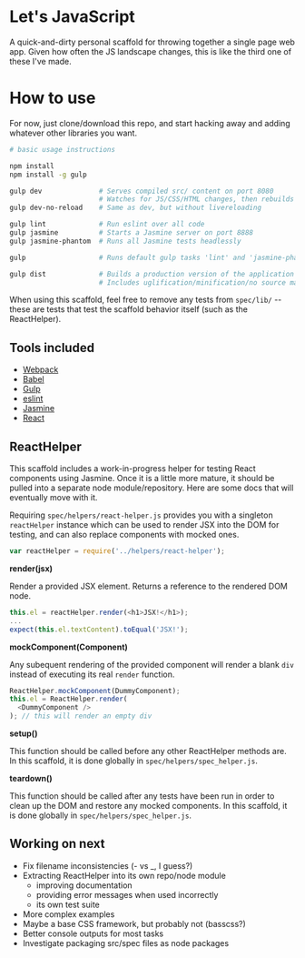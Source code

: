 # Let's JavaScript

A quick-and-dirty personal scaffold for throwing together a single page web app. Given how often the JS landscape changes, this is like the third one of these I've made.

# How to use

For now, just clone/download this repo, and start hacking away and adding whatever other libraries you want. 

```bash
# basic usage instructions

npm install
npm install -g gulp

gulp dev              # Serves compiled src/ content on port 8080
                      # Watches for JS/CSS/HTML changes, then rebuilds and reloads
gulp dev-no-reload    # Same as dev, but without livereloading

gulp lint             # Run eslint over all code
gulp jasmine          # Starts a Jasmine server on port 8888
gulp jasmine-phantom  # Runs all Jasmine tests headlessly

gulp                  # Runs default gulp tasks 'lint' and 'jasmine-phantom'

gulp dist             # Builds a production version of the application into 'dist/'
                      # Includes uglification/minification/no source maps.
```

When using this scaffold, feel free to remove any tests from `spec/lib/` -- these are tests that test the scaffold behavior itself (such as the ReactHelper).

## Tools included

* [Webpack](https://github.com/webpack/webpack)
* [Babel](http://babeljs.io/)
* [Gulp](http://gulpjs.com)
* [eslint](http://eslint.org/)
* [Jasmine](http://jasmine.github.io/)
* [React](https://facebook.github.io/react/)

## ReactHelper

This scaffold includes a work-in-progress helper for testing React components using Jasmine. Once it is a little more mature, it should be pulled into a separate node module/repository. Here are some docs that will eventually move with it.

Requiring `spec/helpers/react-helper.js` provides you with a singleton `reactHelper` instance which can be used to render JSX into the DOM for testing, and can also replace components with mocked ones. 

```js
var reactHelper = require('../helpers/react-helper');
```

**render(jsx)**

Render a provided JSX element. Returns a reference to the rendered DOM node. 

```js
this.el = reactHelper.render(<h1>JSX!</h1>);
...
expect(this.el.textContent).toEqual('JSX!');
```

**mockComponent(Component)**

Any subequent rendering of the provided component will render a blank `div` instead of executing its real `render` function.

```js
ReactHelper.mockComponent(DummyComponent);
this.el = ReactHelper.render(
  <DummyComponent />
); // this will render an empty div
```

**setup()**

This function should be called before any other ReactHelper methods are. In this scaffold, it is done globally in `spec/helpers/spec_helper.js`.

**teardown()**

This function should be called after any tests have been run in order to clean up the DOM and restore any mocked components. In this scaffold, it is done globally in `spec/helpers/spec_helper.js`.


## Working on next

* Fix filename inconsistencies (- vs _, I guess?)
* Extracting ReactHelper into its own repo/node module
	* improving documentation
	* providing error messages when used incorrectly
	* its own test suite
* More complex examples
* Maybe a base CSS framework, but probably not (basscss?)
* Better console outputs for most tasks
* Investigate packaging src/spec files as node packages
